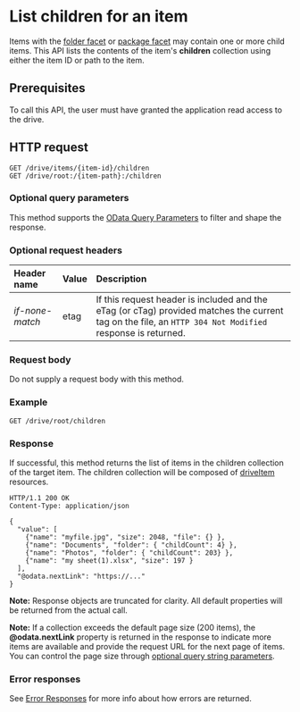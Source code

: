 ﻿# List children for an item

Items with the [folder facet](../facets/folder_facet.md) or [package facet](../facets/package_facet.md)
may contain one or more child items. This API lists the contents of the item's
**children** collection using either the item ID or path to the item.


## Prerequisites
To call this API, the user must have granted the application read access to the drive.

## HTTP request

<!-- { "blockType": "ignored" } -->
```http
GET /drive/items/{item-id}/children
GET /drive/root:/{item-path}:/children
```

### Optional query parameters
This method supports the
[OData Query Parameters](../odata/optional-query-parameters.md) to filter and
shape the response.


### Optional request headers

| Header name     | Value | Description                                                                                                                                              |
|:----------------|:------|:---------------------------------------------------------------------------------------------------------------------------------------------------------|
| _if-none-match_ | etag  | If this request header is included and the eTag (or cTag) provided matches the current tag on the file, an `HTTP 304 Not Modified` response is returned. |


### Request body

Do not supply a request body with this method.

### Example

<!-- { "blockType": "request", "name": "list-children-root", "scopes": "files.read" } -->
```http
GET /drive/root/children
```

### Response

If successful, this method returns the list of items in the children collection of the
target item. The children collection will be composed of
[driveItem][item-resource] resources.

<!-- { "blockType": "response", "@odata.type": "oneDrive.item", "isCollection": true, "truncated": true} -->
```http
HTTP/1.1 200 OK
Content-Type: application/json

{
  "value": [
    {"name": "myfile.jpg", "size": 2048, "file": {} },
    {"name": "Documents", "folder": { "childCount": 4} },
    {"name": "Photos", "folder": { "childCount": 203} },
    {"name": "my sheet(1).xlsx", "size": 197 }
  ],
  "@odata.nextLink": "https://..."
}
```

**Note:** Response objects are truncated for clarity. All default properties
will be returned from the actual call.

**Note:** If a collection exceeds the default page size (200 items), the **@odata.nextLink**
property is returned in the response to indicate more items are available and
provide the request URL for the next page of items. You can control the page size through
[optional query string parameters](../odata/optional-query-parameters.md).

### Error responses

See [Error Responses][error-response] for more info about
how errors are returned.

[error-response]: ../misc/errors.md
[item-resource]: ../resources/item.md

<!-- {
  "type": "#page.annotation",
  "description": "List the children of an item.",
  "keywords": "list,children,collection",
  "section": "documentation",
  "tocPath": "Items/List children"
} -->
